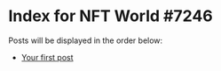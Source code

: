 # Index for NFT World #7246
Posts will be displayed in the order below:

- [Your first post](./001-first.md)

